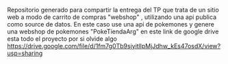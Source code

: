 Repositorio generado para compartir la entrega del TP que trata de un sitio web a modo de carrito de compras "webshop" , utilizando una api publica como source de datos.
En este caso use una api de pokemones y genere una webshop de pokemones "PokeTiendaArg"
en este link de google drive esta todo el proyecto por si olvide algo
https://drive.google.com/file/d/1fm7g0Tb9sjyitllpMjJdhw_kEs47osdX/view?usp=sharing
